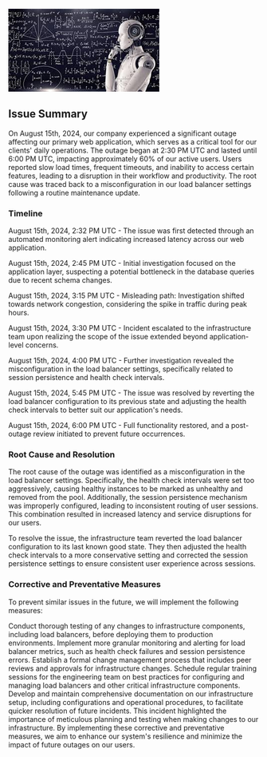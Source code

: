 ![Images](images.jpeg)

## Issue Summary

On August 15th, 2024, our company experienced a significant outage affecting our primary web application, which serves as a critical tool
for our clients' daily operations. The outage began at 2:30 PM UTC and lasted until 6:00 PM UTC, impacting approximately 60% of our active 
users. Users reported slow load times, frequent timeouts, and inability to access certain features, leading to a disruption in their
workflow and productivity. The root cause was traced back to a misconfiguration in our load balancer settings following a routine 
maintenance update.

### Timeline

August 15th, 2024, 2:32 PM UTC - The issue was first detected through an automated monitoring alert indicating increased latency 
across our web application.  

August 15th, 2024, 2:45 PM UTC - Initial investigation focused on the application layer, suspecting a potential bottleneck in the 
database queries due to recent schema changes.

August 15th, 2024, 3:15 PM UTC - Misleading path: Investigation shifted towards network congestion, considering the spike in traffic 
during peak hours.

August 15th, 2024, 3:30 PM UTC - Incident escalated to the infrastructure team upon realizing the scope of the issue extended beyond application-level concerns.

August 15th, 2024, 4:00 PM UTC - Further investigation revealed the misconfiguration in the load balancer settings, specifically related to session persistence and health check intervals.

August 15th, 2024, 5:45 PM UTC - The issue was resolved by reverting the load balancer configuration to its previous state and adjusting the health check intervals to better suit our application's needs.

August 15th, 2024, 6:00 PM UTC - Full functionality restored, and a post-outage review initiated to prevent future occurrences.

### Root Cause and Resolution

The root cause of the outage was identified as a misconfiguration in the load balancer settings. Specifically, the health check intervals were set too aggressively, causing healthy instances to be marked as unhealthy and removed from the pool. Additionally, the session persistence mechanism was improperly configured, leading to inconsistent routing of user sessions. This combination resulted in increased latency and service disruptions for our users.

To resolve the issue, the infrastructure team reverted the load balancer configuration to its last known good state. They then adjusted the health check intervals to a more conservative setting and corrected the session persistence settings to ensure consistent user experience across sessions.

### Corrective and Preventative Measures

To prevent similar issues in the future, we will implement the following measures:

Conduct thorough testing of any changes to infrastructure components, including load balancers, before deploying them to production environments.
Implement more granular monitoring and alerting for load balancer metrics, such as health check failures and session persistence errors.
Establish a formal change management process that includes peer reviews and approvals for infrastructure changes.
Schedule regular training sessions for the engineering team on best practices for configuring and managing load balancers and other critical infrastructure components.
Develop and maintain comprehensive documentation on our infrastructure setup, including configurations and operational procedures, to facilitate quicker resolution of future incidents.
This incident highlighted the importance of meticulous planning and testing when making changes to our infrastructure. By implementing these corrective and preventative measures, we aim to enhance our system's resilience and minimize the impact of future outages on our users.
